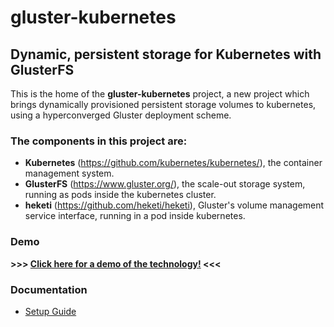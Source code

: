 # gluster-kubernetes

## Dynamic, persistent storage for Kubernetes with GlusterFS

This is the home of the **gluster-kubernetes** project,
a new project which brings dynamically provisioned persistent
storage volumes to kubernetes, using a hyperconverged Gluster
deployment scheme.


### The components in this project are:

* **Kubernetes** (https://github.com/kubernetes/kubernetes/), the container management system.
* **GlusterFS** (https://www.gluster.org/), the scale-out storage system, running as pods inside the kubernetes cluster.
* **heketi** (https://github.com/heketi/heketi), Gluster's volume management service interface, running in a pod inside kubernetes.

### Demo

**>>> [Click here for a demo of the
technology!](https://drive.google.com/file/d/0B667S2caJiy7QVpzVVFNQVdyaVE/view?usp=sharing) <<<**






### Documentation

* [Setup Guide](./docs/setup-guide.md)
